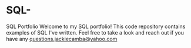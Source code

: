 # SQL-
SQL Portfolio
Welcome to my SQL portfolio! This code repository contains examples of SQL I've written. Feel free to take a look and reach out if you have any questions.jackiecamba@yahoo.com

